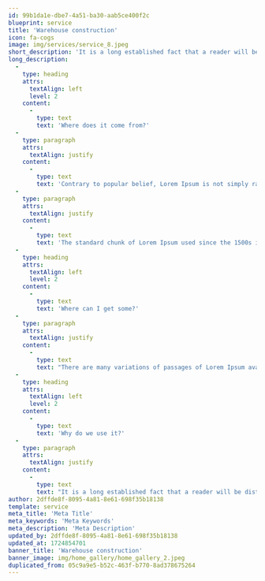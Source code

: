 ```yaml
---
id: 99b1da1e-dbe7-4a51-ba30-aab5ce400f2c
blueprint: service
title: 'Warehouse construction'
icon: fa-cogs
image: img/services/service_8.jpeg
short_description: 'It is a long established fact that a reader will be distracted by the readable content of a page when looking at its layout.'
long_description:
  -
    type: heading
    attrs:
      textAlign: left
      level: 2
    content:
      -
        type: text
        text: 'Where does it come from?'
  -
    type: paragraph
    attrs:
      textAlign: justify
    content:
      -
        type: text
        text: 'Contrary to popular belief, Lorem Ipsum is not simply random text. It has roots in a piece of classical Latin literature from 45 BC, making it over 2000 years old. Richard McClintock, a Latin professor at Hampden-Sydney College in Virginia, looked up one of the more obscure Latin words, consectetur, from a Lorem Ipsum passage, and going through the cites of the word in classical literature, discovered the undoubtable source. Lorem Ipsum comes from sections 1.10.32 and 1.10.33 of "de Finibus Bonorum et Malorum" (The Extremes of Good and Evil) by Cicero, written in 45 BC. This book is a treatise on the theory of ethics, very popular during the Renaissance. The first line of Lorem Ipsum, "Lorem ipsum dolor sit amet..", comes from a line in section 1.10.32.'
  -
    type: paragraph
    attrs:
      textAlign: justify
    content:
      -
        type: text
        text: 'The standard chunk of Lorem Ipsum used since the 1500s is reproduced below for those interested. Sections 1.10.32 and 1.10.33 from "de Finibus Bonorum et Malorum" by Cicero are also reproduced in their exact original form, accompanied by English versions from the 1914 translation by H. Rackham.'
  -
    type: heading
    attrs:
      textAlign: left
      level: 2
    content:
      -
        type: text
        text: 'Where can I get some?'
  -
    type: paragraph
    attrs:
      textAlign: justify
    content:
      -
        type: text
        text: "There are many variations of passages of Lorem Ipsum available, but the majority have suffered alteration in some form, by injected humour, or randomised words which don't look even slightly believable. If you are going to use a passage of Lorem Ipsum, you need to be sure there isn't anything embarrassing hidden in the middle of text. All the Lorem Ipsum generators on the Internet tend to repeat predefined chunks as necessary, making this the first true generator on the Internet. It uses a dictionary of over 200 Latin words, combined with a handful of model sentence structures, to generate Lorem Ipsum which looks reasonable. The generated Lorem Ipsum is therefore always free from repetition, injected humour, or non-characteristic words etc."
  -
    type: heading
    attrs:
      textAlign: left
      level: 2
    content:
      -
        type: text
        text: 'Why do we use it?'
  -
    type: paragraph
    attrs:
      textAlign: justify
    content:
      -
        type: text
        text: "It is a long established fact that a reader will be distracted by the readable content of a page when looking at its layout. The point of using Lorem Ipsum is that it has a more-or-less normal distribution of letters, as opposed to using 'Content here, content here', making it look like readable English. Many desktop publishing packages and web page editors now use Lorem Ipsum as their default model text, and a search for 'lorem ipsum' will uncover many web sites still in their infancy. Various versions have evolved over the years, sometimes by accident, sometimes on purpose (injected humour and the like)."
author: 2dffde8f-8095-4a81-8e61-698f35b18138
template: service
meta_title: 'Meta Title'
meta_keywords: 'Meta Keywords'
meta_description: 'Meta Description'
updated_by: 2dffde8f-8095-4a81-8e61-698f35b18138
updated_at: 1724854701
banner_title: 'Warehouse construction'
banner_image: img/home_gallery/home_gallery_2.jpeg
duplicated_from: 05c9a9e5-b52c-463f-b770-8ad378675264
---
```

